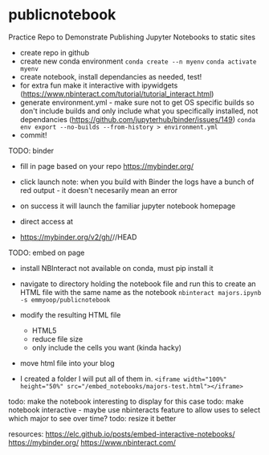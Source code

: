 # publicnotebook
Practice Repo to Demonstrate Publishing Jupyter Notebooks to static sites

- create repo in github
- create new conda environment
```conda create --n myenv```
```conda activate myenv```
- create notebook, install dependancies as needed, test!
- for extra fun make it interactive with ipywidgets (https://www.nbinteract.com/tutorial/tutorial_interact.html)
- generate environment.yml - make sure not to get OS specific builds so don't include builds and only include what you specifically installed, not dependancies
 (https://github.com/jupyterhub/binder/issues/149)
```conda env export --no-builds --from-history > environment.yml```
- commit!

TODO: binder
- fill in page based on your repo https://mybinder.org/
- click launch
note: when you build with Binder the logs have a bunch of red output - it doesn't necesarily mean an error

- on success it will launch the familiar jupyter notebook homepage

- direct access at
- https://mybinder.org/v2/gh/<GitHub Username>/<repository name>/HEAD

TODO: embed on page
- install NBInteract
not available on conda, must pip install it
- navigate to directory holding the notebook file and run this to create an HTML file with the same name as the notebook
```nbinteract majors.ipynb -s emmyoop/publicnotebook```
- modify the resulting HTML file
    - HTML5
    - reduce file size
    - only include the cells you want (kinda hacky)
    
- move html file into your blog
- I created a folder I will put all of them in.
```<iframe width="100%" height="50%" src="/embed_notebooks/majors-test.html"></iframe>```

todo: make the notebook interesting to display for this case
todo: make notebook interactive - maybe use nbinteracts feature to allow uses to select which major to see over time?
todo: resize it better

resources:
https://elc.github.io/posts/embed-interactive-notebooks/
https://mybinder.org/
https://www.nbinteract.com/


